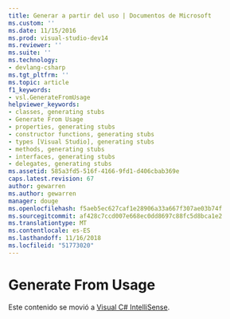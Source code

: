 ```yaml
---
title: Generar a partir del uso | Documentos de Microsoft
ms.custom: ''
ms.date: 11/15/2016
ms.prod: visual-studio-dev14
ms.reviewer: ''
ms.suite: ''
ms.technology:
- devlang-csharp
ms.tgt_pltfrm: ''
ms.topic: article
f1_keywords:
- vsl.GenerateFromUsage
helpviewer_keywords:
- classes, generating stubs
- Generate From Usage
- properties, generating stubs
- constructor functions, generating stubs
- types [Visual Studio], generating stubs
- methods, generating stubs
- interfaces, generating stubs
- delegates, generating stubs
ms.assetid: 585a3fd5-516f-4166-9fd1-d406cbab369e
caps.latest.revision: 67
author: gewarren
ms.author: gewarren
manager: douge
ms.openlocfilehash: f5aeb5ec627caf1e28906a33a667f307ae03b74f
ms.sourcegitcommit: af428c7ccd007e668ec0dd8697c88fc5d8bca1e2
ms.translationtype: MT
ms.contentlocale: es-ES
ms.lasthandoff: 11/16/2018
ms.locfileid: "51773020"
---
```

# <a name="generate-from-usage"></a>Generate From Usage
Este contenido se movió a [Visual C# IntelliSense](../ide/visual-csharp-intellisense.md).